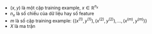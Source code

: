- $(x,y)$ là một cặp training example, $x\in{\mathbb{R}^{n_x}}$
- $n_x$ là số chiều của dữ liệu hay số feature
- $m$ là số cặp training example: {$(x^{(1)},y^{(1)}),(x^{(2)},y^{(2)}),...,(x^{(m)},y^{(m)})$}
- $X$ là ma trận
